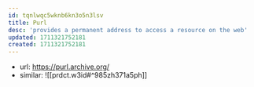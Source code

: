 ```yaml
---
id: tqnlwqc5wknb6kn3o5n3lsv
title: Purl
desc: 'provides a permanent address to access a resource on the web'
updated: 1711321752181
created: 1711321752181
---
```


- url: https://purl.archive.org/
- similar:
  ![[prdct.w3id#^985zh371a5ph]]